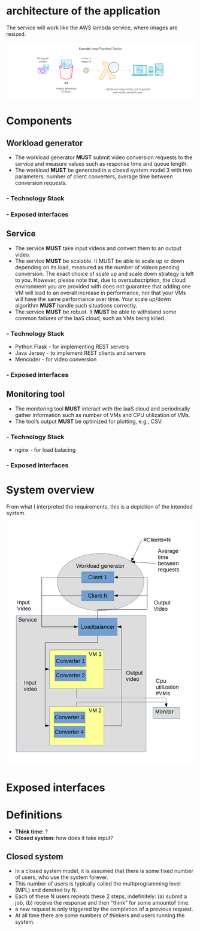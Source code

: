 # architecture of the application

The service will work like the AWS lambda service, where images are resized.

![AWS Lambda](Lambda_FileProcessing.png)

# Components

## Workload generator

* The workload generator **MUST** submit video conversion requests to the service and measure values such as response time and queue length.
* The workload **MUST** be generated in a closed system model 3 with two parameters: number of client converters, average time between conversion requests.

### - Technology Stack
### - Exposed interfaces

## Service

* The service **MUST** take input videos and convert them to an output video.
* The service **MUST** be scalable. It MUST be able to scale up or down depending on its load, measured as the number of videos pending conversion. The exact choice of scale up and scale down strategy is left to you. However, please note that, due to oversubscription, the cloud environment you are provided with does not guarantee that adding one VM will lead to an overall increase in performance, nor that your VMs will have the same performance over time. Your scale up/down algorithm **MUST** handle such situations correctly.
* The service **MUST** be robust​. It **MUST** be able to withstand some common failures of the IaaS cloud, such as VMs being killed.

### - Technology Stack
* Python Flask - for implementing REST servers
* Java Jersey - to implement REST clients and servers
* Mencoder - for video conversion
### - Exposed interfaces

## Monitoring tool

* The monitoring tool **MUST** interact with the IaaS cloud and periodically gather information such as number of VMs and CPU utilization of VMs.
* The tool’s output **MUST** be optimized for plotting, e.g., CSV.

### - Technology Stack
* nginx -  for load balacing
### - Exposed interfaces

# System overview

From what I interpreted the requirements, this is a depiction of the intended system.

![System overview](system_diagram.png)


# Exposed interfaces


# Definitions

* **Think time**: ?
* **Closed system**: how does it take input?


## Closed system

* In a  closed system model, it is assumed that there is some fixed number of users, who use the system forever.
* This number of users is typically called the multiprogramming level (MPL) and denoted by N.
* Each of these N users repeats these 2 steps, indefinitely: (a) submit a job, (b) receive the response and then “think” for some amountof time.
* a new request is only triggered by the completion of a previous request.
* At all time there are some numbers of thinkers and users running the system.

